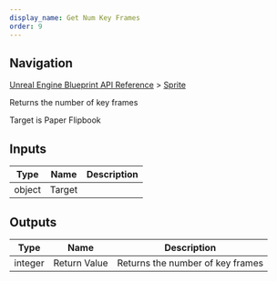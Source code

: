 ```yaml
---
display_name: Get Num Key Frames
order: 9
---
```

## Navigation

[Unreal Engine Blueprint API Reference](https://dev.epicgames.com/documentation/en-us/unreal-engine/BlueprintAPI) > [Sprite](https://dev.epicgames.com/documentation/en-us/unreal-engine/BlueprintAPI/Sprite)

Returns the number of key frames

Target is Paper Flipbook

## Inputs

| Type | Name | Description |
| --- | --- | --- |
| object | Target |  |

## Outputs

| Type | Name | Description |
| --- | --- | --- |
| integer | Return Value | Returns the number of key frames |
